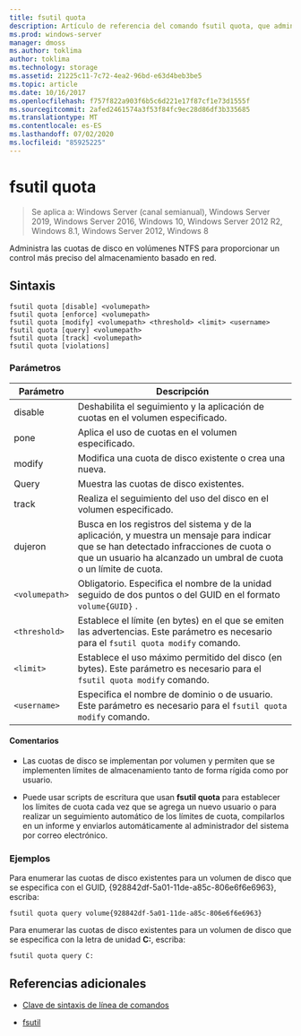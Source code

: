 ```yaml
---
title: fsutil quota
description: Artículo de referencia del comando fsutil quota, que administra las cuotas de disco en volúmenes NTFS para proporcionar un control más preciso del almacenamiento basado en red.
ms.prod: windows-server
manager: dmoss
ms.author: toklima
author: toklima
ms.technology: storage
ms.assetid: 21225c11-7c72-4ea2-96bd-e63d4beb3be5
ms.topic: article
ms.date: 10/16/2017
ms.openlocfilehash: f757f822a903f6b5c6d221e17f87cf1e73d1555f
ms.sourcegitcommit: 2afed2461574a3f53f84fc9ec28d86df3b335685
ms.translationtype: MT
ms.contentlocale: es-ES
ms.lasthandoff: 07/02/2020
ms.locfileid: "85925225"
---
```

# <a name="fsutil-quota"></a>fsutil quota

> Se aplica a: Windows Server (canal semianual), Windows Server 2019, Windows Server 2016, Windows 10, Windows Server 2012 R2, Windows 8.1, Windows Server 2012, Windows 8

Administra las cuotas de disco en volúmenes NTFS para proporcionar un control más preciso del almacenamiento basado en red.

## <a name="syntax"></a>Sintaxis

```
fsutil quota [disable] <volumepath>
fsutil quota [enforce] <volumepath>
fsutil quota [modify] <volumepath> <threshold> <limit> <username>
fsutil quota [query] <volumepath>
fsutil quota [track] <volumepath>
fsutil quota [violations]
```

### <a name="parameters"></a>Parámetros

| Parámetro | Descripción |
| --------- | ----------- |
| disable | Deshabilita el seguimiento y la aplicación de cuotas en el volumen especificado. |
| pone | Aplica el uso de cuotas en el volumen especificado. |
| modify | Modifica una cuota de disco existente o crea una nueva. |
| Query | Muestra las cuotas de disco existentes. |
| track | Realiza el seguimiento del uso del disco en el volumen especificado. |
| dujeron | Busca en los registros del sistema y de la aplicación, y muestra un mensaje para indicar que se han detectado infracciones de cuota o que un usuario ha alcanzado un umbral de cuota o un límite de cuota. |
| `<volumepath>` | Obligatorio. Especifica el nombre de la unidad seguido de dos puntos o del GUID en el formato `volume{GUID}` . |
| `<threshold>`  | Establece el límite (en bytes) en el que se emiten las advertencias. Este parámetro es necesario para el `fsutil quota modify` comando. |
| `<limit>` | Establece el uso máximo permitido del disco (en bytes). Este parámetro es necesario para el `fsutil quota modify` comando. |
| `<username>` | Especifica el nombre de dominio o de usuario. Este parámetro es necesario para el `fsutil quota modify` comando. |

#### <a name="remarks"></a>Comentarios

- Las cuotas de disco se implementan por volumen y permiten que se implementen límites de almacenamiento tanto de forma rígida como por usuario.

- Puede usar scripts de escritura que usan **fsutil quota** para establecer los límites de cuota cada vez que se agrega un nuevo usuario o para realizar un seguimiento automático de los límites de cuota, compilarlos en un informe y enviarlos automáticamente al administrador del sistema por correo electrónico.

### <a name="examples"></a>Ejemplos

Para enumerar las cuotas de disco existentes para un volumen de disco que se especifica con el GUID, {928842df-5a01-11de-a85c-806e6f6e6963}, escriba:

```
fsutil quota query volume{928842df-5a01-11de-a85c-806e6f6e6963}
```

Para enumerar las cuotas de disco existentes para un volumen de disco que se especifica con la letra de unidad **C:**, escriba:

```
fsutil quota query C:
```

## <a name="additional-references"></a>Referencias adicionales

- [Clave de sintaxis de línea de comandos](command-line-syntax-key.md)

- [fsutil](fsutil.md)

